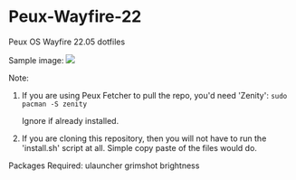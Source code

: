 # Peux-Wayfire-22
Peux OS Wayfire 22.05 dotfiles

Sample image:
![](https://github.com/peux-os-sic/Peux-wayfire-22/blob/22.05/way3.png)

Note: 
1. If you are using Peux Fetcher to pull the repo, you'd need 'Zenity': `sudo pacman -S zenity`

    Ignore if already installed.
2. If you are cloning this repository, then you will not have to run the 'install.sh' script at all. Simple copy paste of the files would do.


Packages Required:
ulauncher
grimshot
brightness
